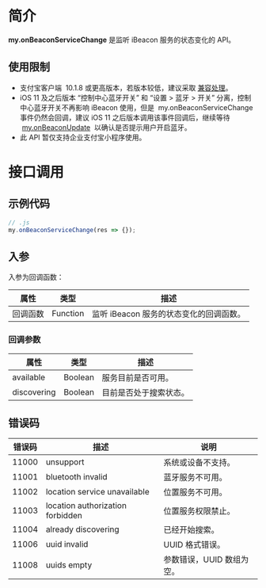 # 简介

**my.onBeaconServiceChange** 是监听 iBeacon 服务的状态变化的 API。

## 使用限制

- 支付宝客户端  10.1.8 或更高版本，若版本较低，建议采取 [兼容处理](/mini/framework/compatibility)。
- iOS 11 及之后版本 “控制中心蓝牙开关” 和 “设置 > 蓝牙 > 开关” 分离，控制中心蓝牙开关不再影响 iBeacon 使用，但是  my.onBeaconServiceChange  事件仍然会回调，建议 iOS 11 之后版本调用该事件回调后，继续等待  [my.onBeaconUpdate](https://opendocs.alipay.com/mini/api/kvdg9y)  以确认是否提示用户开启蓝牙。
- 此 API 暂仅支持企业支付宝小程序使用。

# 接口调用

## 示例代码

```javascript
// .js
my.onBeaconServiceChange(res => {});
```

## 入参

入参为回调函数：

| **属性** | **类型** | **描述**                                |
| -------- | -------- | --------------------------------------- |
| 回调函数 | Function | 监听 iBeacon 服务的状态变化的回调函数。 |

### 回调参数

| **属性**    | **类型** | **描述**               |
| ----------- | -------- | ---------------------- |
| available   | Boolean  | 服务目前是否可用。     |
| discovering | Boolean  | 目前是否处于搜索状态。 |

## 错误码

| **错误码** | **描述**                         | **说明**                  |
| ---------- | -------------------------------- | ------------------------- |
| 11000      | unsupport                        | 系统或设备不支持。        |
| 11001      | bluetooth invalid                | 蓝牙服务不可用。          |
| 11002      | location service unavailable     | 位置服务不可用。          |
| 11003      | location authorization forbidden | 位置服务权限禁止。        |
| 11004      | already discovering              | 已经开始搜索。            |
| 11006      | uuid invalid                     | UUID 格式错误。           |
| 11008      | uuids empty                      | 参数错误，UUID 数组为空。 |
